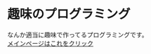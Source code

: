 # 趣味のプログラミング
<head>
  <title>このページの説明</title>
  <link rel="icon" type="image/png" href="mainicon.png">
<link rel="apple-touch-icon" href="mainicon.png">
</head>
なんか適当に趣味で作ってるプログラミングです。
<br><a href="https://nonbiri0110.github.io/syumi/main">メインページはこれをクリック</a>
